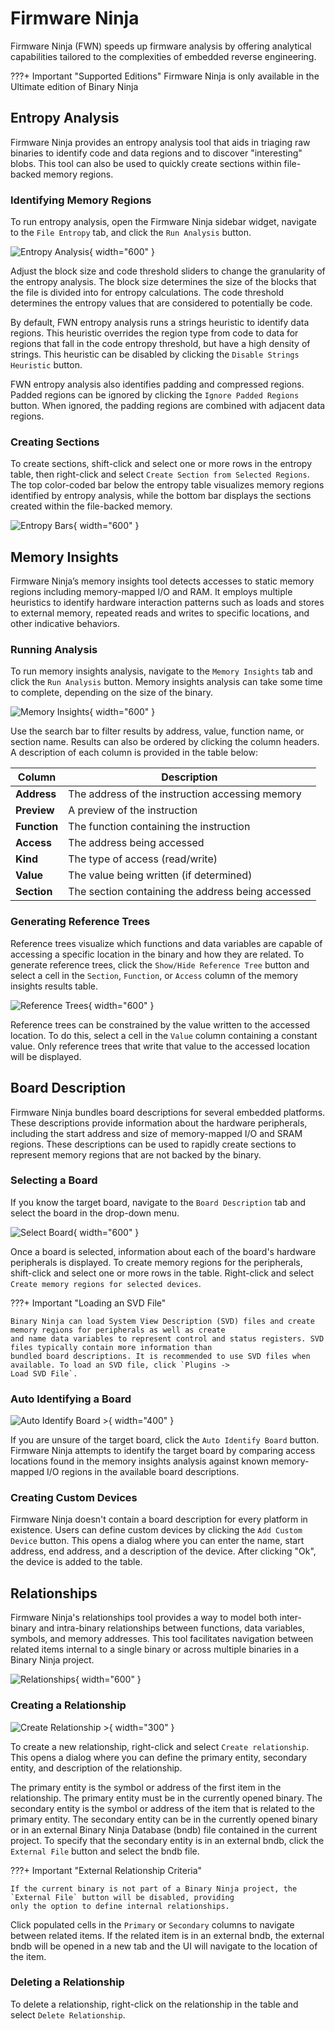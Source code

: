 # Firmware Ninja

Firmware Ninja (FWN) speeds up firmware analysis by offering analytical capabilities tailored to the complexities of
embedded reverse engineering.

???+ Important "Supported Editions"
    Firmware Ninja is only available in the Ultimate edition of Binary Ninja

## Entropy Analysis

Firmware Ninja provides an entropy analysis tool that aids in triaging raw binaries to identify code and data regions
and to discover "interesting" blobs. This tool can also be used to quickly create sections within file-backed memory
regions.

### Identifying Memory Regions

To run entropy analysis, open the Firmware Ninja sidebar widget, navigate to the `File Entropy` tab, and click the
`Run Analysis` button.

![Entropy Analysis](../img/firmwareninja/fwn-entropy-sections.png "Entropy Analysis"){ width="600" }

Adjust the block size and code threshold sliders to change the granularity of the entropy analysis. The block size
determines the size of the blocks that the file is divided into for entropy calculations. The code threshold
determines the entropy values that are considered to potentially be code.

By default, FWN entropy analysis runs a strings heuristic to identify data regions. This heuristic overrides the
region type from code to data for regions that fall in the code entropy threshold, but have a high density of strings.
This heuristic can be disabled by clicking the `Disable Strings Heuristic` button.

FWN entropy analysis also identifies padding and compressed regions. Padded regions can be ignored by clicking the
`Ignore Padded Regions` button. When ignored, the padding regions are combined with adjacent data regions.

### Creating Sections

To create sections, shift-click and select one or more rows in the entropy table, then right-click and select
`Create Section from Selected Regions`. The top color-coded bar below the entropy table visualizes memory regions
identified by entropy analysis, while the bottom bar displays the sections created within the file-backed memory.

![Entropy Bars](../img/firmwareninja/fwn-entropy-bars.png "Entropy Bars"){ width="600" }

## Memory Insights

Firmware Ninja’s memory insights tool detects accesses to static memory regions including memory-mapped I/O and RAM.
It employs multiple heuristics to identify hardware interaction patterns such as loads and stores to external memory,
repeated reads and writes to specific locations, and other indicative behaviors.

### Running Analysis

To run memory insights analysis, navigate to the `Memory Insights` tab and click the `Run Analysis` button. Memory
insights analysis can take some time to complete, depending on the size of the binary.

![Memory Insights](../img/firmwareninja/fwn-memory-insights.png "Memory Insights"){ width="600" }

Use the search bar to filter results by address, value, function name, or section name. Results can also be ordered by
clicking the column headers. A description of each column is provided in the table below:

| Column | Description |
|---|---|
| **Address** | The address of the instruction accessing memory |
| **Preview** | A preview of the instruction |
| **Function** | The function containing the instruction |
| **Access** | The address being accessed |
| **Kind** | The type of access (read/write) |
| **Value** | The value being written (if determined) |
| **Section** | The section containing the address being accessed |

### Generating Reference Trees

Reference trees visualize which functions and data variables are capable of accessing a specific location in the binary
and how they are related. To generate reference trees, click the `Show/Hide Reference Tree` button and select a
cell in the `Section`, `Function`, or `Access` column of the memory insights results table.

![Reference Trees](../img/firmwareninja/fwn-reference-tree.png "Reference Trees"){ width="600" }

Reference trees can be constrained by the value written to the accessed location. To do this, select a cell in the
`Value` column containing a constant value. Only reference trees that write that value to the accessed location will be
displayed.

## Board Description

Firmware Ninja bundles board descriptions for several embedded platforms. These descriptions provide information about
the hardware peripherals, including the start address and size of memory-mapped I/O and SRAM regions. These descriptions
can be used to rapidly create sections to represent memory regions that are not backed by the binary.

### Selecting a Board

If you know the target board, navigate to the `Board Description` tab and select the board in the drop-down menu.

![Select Board](../img/firmwareninja/fwn-select-board.png "Select Board"){ width="600" }

Once a board is selected, information about each of the board's hardware peripherals is displayed. To create memory
regions for the peripherals, shift-click and select one or more rows in the table. Right-click and select `Create
memory regions for selected devices`.

???+ Important "Loading an SVD File"

    Binary Ninja can load System View Description (SVD) files and create memory regions for peripherals as well as create
    and name data variables to represent control and status registers. SVD files typically contain more information than
    bundled board descriptions. It is recommended to use SVD files when available. To load an SVD file, click `Plugins ->
    Load SVD File`.

### Auto Identifying a Board

![Auto Identify Board >](../img/firmwareninja/fwn-auto-identify-board.png "Auto Identify Board"){ width="400" }

If you are unsure of the target board, click the `Auto Identify Board` button. Firmware Ninja attempts to identify the
target board by comparing access locations found in the memory insights analysis against known memory-mapped I/O
regions in the available board descriptions.

### Creating Custom Devices

Firmware Ninja doesn't contain a board description for every platform in existence. Users can define custom devices by
clicking the `Add Custom Device` button. This opens a dialog where you can enter the name, start address, end address,
and a description of the device. After clicking "Ok", the device is added to the table.

## Relationships

Firmware Ninja's relationships tool provides a way to model both inter-binary and intra-binary relationships between
functions, data variables, symbols, and memory addresses. This tool facilitates navigation between related items
internal to a single binary or across multiple binaries in a Binary Ninja project.

![Relationships](../img/firmwareninja/fwn-relationships.png "Relationships"){ width="600" }

### Creating a Relationship

![Create Relationship >](../img/firmwareninja/fwn-create-relationship.png "Create Relationship"){ width="300" }

To create a new relationship, right-click and select `Create relationship`. This opens a dialog where you can define
the primary entity, secondary entity, and description of the relationship.

The primary entity is the symbol or address of the first item in the relationship. The primary entity must be in the
currently opened binary. The secondary entity is the symbol or address of the item that is related to the primary
entity. The secondary entity can be in the currently opened binary or in an external Binary Ninja Database (bndb) file
contained in the current project. To specify that the secondary entity is in an external bndb, click the
`External File` button and select the bndb file.

???+ Important "External Relationship Criteria"

    If the current binary is not part of a Binary Ninja project, the `External File` button will be disabled, providing
    only the option to define internal relationships.

Click populated cells in the `Primary` or `Secondary` columns to navigate between related items. If the related
item is in an external bndb, the external bndb will be opened in a new tab and the UI will navigate to the location of
the item.

### Deleting a Relationship

To delete a relationship, right-click on the relationship in the table and select `Delete Relationship`.
